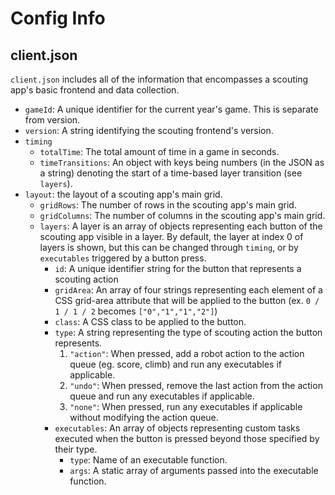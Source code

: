 # Config Info

## client.json
`client.json` includes all of the information that encompasses a scouting app's basic frontend and data collection.

- `gameId`: A unique identifier for the current year's game. This is separate from version. 
- `version`: A string identifying the scouting frontend's version.
- `timing`
    - `totalTime`: The total amount of time in a game in seconds.
    - `timeTransitions`: An object with keys being numbers (in the JSON as a string) denoting the start of a time-based layer transition (see `layers`).
- `layout`: the layout of a scouting app's main grid.
    - `gridRows`: The number of rows in the scouting app's main grid.
    - `gridColumns`: The number of columns in the scouting app's main grid.
    - `layers`: A layer is an array of objects representing each button of the scouting app visible in a layer. By default, the layer at index 0 of layers is shown, but this can be changed through `timing`, or by `executables` triggered by a button press.
        - `id`: A unique identifier string for the button that represents a scouting action
        - `gridArea`: An array of four strings representing each element of a CSS grid-area attribute that will be applied to the button (ex. `0 / 1 / 1 / 2` becomes `["0","1","1","2"]`)
        - `class`: A CSS class to be applied to the button.
        - `type`: A string representing the type of scouting action the button represents.
            1. `"action"`: When pressed, add a robot action to the action queue (eg. score, climb) and run any executables if applicable.
            2. `"undo"`: When pressed, remove the last action from the action queue and run any executables if applicable.
            3. `"none"`: When pressed, run any executables if applicable without modifying the action queue.
        - `executables`: An array of objects representing custom tasks executed when the button is pressed beyond those specified by their type.
            - `type`: Name of an executable function.
            - `args`: A static array of arguments passed into the executable function.
            